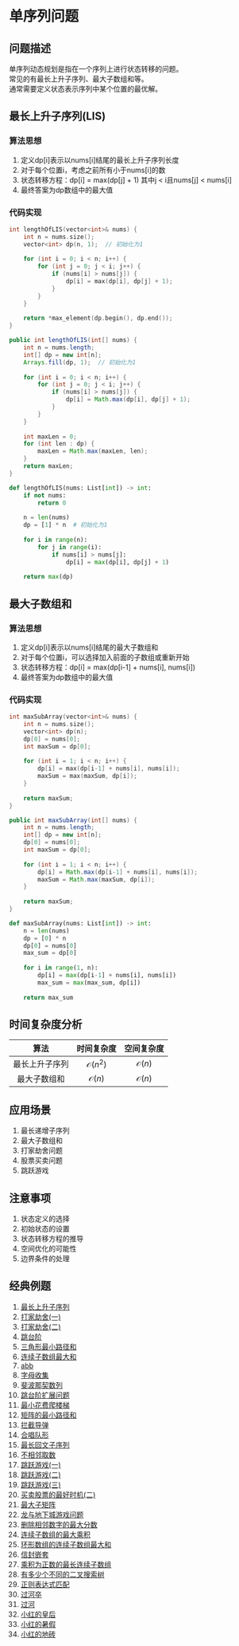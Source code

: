 # 单序列问题

## 问题描述

单序列动态规划是指在一个序列上进行状态转移的问题。  
常见的有最长上升子序列、最大子数组和等。  
通常需要定义状态表示序列中某个位置的最优解。

## 最长上升子序列(LIS)

### 算法思想
1. 定义dp[i]表示以nums[i]结尾的最长上升子序列长度
2. 对于每个位置i，考虑之前所有小于nums[i]的数
3. 状态转移方程：dp[i] = max(dp[j] + 1) 其中j < i且nums[j] < nums[i]
4. 最终答案为dp数组中的最大值

### 代码实现

``` c++ []
int lengthOfLIS(vector<int>& nums) {
    int n = nums.size();
    vector<int> dp(n, 1);  // 初始化为1
    
    for (int i = 0; i < n; i++) {
        for (int j = 0; j < i; j++) {
            if (nums[i] > nums[j]) {
                dp[i] = max(dp[i], dp[j] + 1);
            }
        }
    }
    
    return *max_element(dp.begin(), dp.end());
}
```

``` java []
public int lengthOfLIS(int[] nums) {
    int n = nums.length;
    int[] dp = new int[n];
    Arrays.fill(dp, 1);  // 初始化为1
    
    for (int i = 0; i < n; i++) {
        for (int j = 0; j < i; j++) {
            if (nums[i] > nums[j]) {
                dp[i] = Math.max(dp[i], dp[j] + 1);
            }
        }
    }
    
    int maxLen = 0;
    for (int len : dp) {
        maxLen = Math.max(maxLen, len);
    }
    return maxLen;
}
```

``` python []
def lengthOfLIS(nums: List[int]) -> int:
    if not nums:
        return 0
    
    n = len(nums)
    dp = [1] * n  # 初始化为1
    
    for i in range(n):
        for j in range(i):
            if nums[i] > nums[j]:
                dp[i] = max(dp[i], dp[j] + 1)
    
    return max(dp)
```

## 最大子数组和

### 算法思想
1. 定义dp[i]表示以nums[i]结尾的最大子数组和
2. 对于每个位置i，可以选择加入前面的子数组或重新开始
3. 状态转移方程：dp[i] = max(dp[i-1] + nums[i], nums[i])
4. 最终答案为dp数组中的最大值

### 代码实现

``` c++ []
int maxSubArray(vector<int>& nums) {
    int n = nums.size();
    vector<int> dp(n);
    dp[0] = nums[0];
    int maxSum = dp[0];
    
    for (int i = 1; i < n; i++) {
        dp[i] = max(dp[i-1] + nums[i], nums[i]);
        maxSum = max(maxSum, dp[i]);
    }
    
    return maxSum;
}
```

``` java []
public int maxSubArray(int[] nums) {
    int n = nums.length;
    int[] dp = new int[n];
    dp[0] = nums[0];
    int maxSum = dp[0];
    
    for (int i = 1; i < n; i++) {
        dp[i] = Math.max(dp[i-1] + nums[i], nums[i]);
        maxSum = Math.max(maxSum, dp[i]);
    }
    
    return maxSum;
}
```

``` python []
def maxSubArray(nums: List[int]) -> int:
    n = len(nums)
    dp = [0] * n
    dp[0] = nums[0]
    max_sum = dp[0]
    
    for i in range(1, n):
        dp[i] = max(dp[i-1] + nums[i], nums[i])
        max_sum = max(max_sum, dp[i])
    
    return max_sum
```

## 时间复杂度分析

|算法|时间复杂度|空间复杂度|
|:-:|:-:|:-:|
|最长上升子序列|$\mathcal{O}(n^2)$|$\mathcal{O}(n)$|
|最大子数组和|$\mathcal{O}(n)$|$\mathcal{O}(n)$|

## 应用场景

1. 最长递增子序列
2. 最大子数组和
3. 打家劫舍问题
4. 股票买卖问题
5. 跳跃游戏

## 注意事项

1. 状态定义的选择
2. 初始状态的设置
3. 状态转移方程的推导
4. 空间优化的可能性
5. 边界条件的处理

## 经典例题

1. [最长上升子序列](https://www.nowcoder.com/practice/5f65ccbb025240bd8458eb6479c2612e?channelPut=niudong)
2. [打家劫舍(一)](https://www.nowcoder.com/practice/c5fbf7325fbd4c0ea3d0c3ea6bc6cc79?channelPut=niudong)
3. [打家劫舍(二)](https://www.nowcoder.com/practice/6a8b2ceb3f8f4e5891939d7d7cbbd2c4?channelPut=niudong)
4. [跳台阶](https://www.nowcoder.com/practice/8c82a5b80378478f9484d87d1c5f12a4?channelPut=niudong)
5. [三角形最小路径和](https://www.nowcoder.com/practice/c9d44b73dc7c4dbfa4272224b1f9b42c?channelPut=niudong)
6. [连续子数组最大和](https://www.nowcoder.com/practice/1718131e719746e9a56fb29c40cc8f95?channelPut=niudong)
7. [abb](https://www.nowcoder.com/practice/0a8bbf8b9b5b4280957849ef4f240f07?channelPut=niudong)
8. [字母收集](https://www.nowcoder.com/practice/9740ce2df0a04399a5ade1927d34c1e1?channelPut=niudong)
9. [斐波那契数列](https://www.nowcoder.com/practice/ee5d403c1172487f8c7915b3c3d924c6?channelPut=niudong)
10. [跳台阶扩展问题](https://www.nowcoder.com/practice/953b74ca5c4d44bb91f39ac4ddea0fee?channelPut=niudong)
11. [最小花费爬楼梯](https://www.nowcoder.com/practice/9b969a3ec20149e3b870b256ad40844e?channelPut=niudong)
12. [矩阵的最小路径和](https://www.nowcoder.com/practice/38ae72379d42471db1c537914b06d48e?channelPut=niudong)
13. [拦截导弹](https://www.nowcoder.com/practice/218f3db1f66d465bbf9578625aa90785?channelPut=niudong)
14. [合唱队形](https://www.nowcoder.com/practice/0045cd3e39634a66ada63c2adeb49234?channelPut=niudong)
15. [最长回文子序列](https://www.nowcoder.com/practice/82297b13eebe4a0981dbfa53dfb181fa?channelPut=niudong)
16. [不相邻取数](https://www.nowcoder.com/practice/a2be806a0e5747a088670f5dc62cfa1e?channelPut=niudong)
17. [跳跃游戏(一)](https://www.nowcoder.com/practice/07484f4377344d3590045a095910992b?channelPut=niudong)
18. [跳跃游戏(二)](https://www.nowcoder.com/practice/58e31b785f4b4ced9695dd4fcd60c1ce?channelPut=niudong)
19. [跳跃游戏(三)](https://www.nowcoder.com/practice/d92a70f4f42248d688b93c9e50d2e757?channelPut=niudong)
20. [买卖股票的最好时机(二)](https://www.nowcoder.com/practice/fbc5dad3e215457fb82a3ae688eb7281?channelPut=niudong)
21. [最大子矩阵](https://www.nowcoder.com/practice/a5a0b05f0505406ca837a3a76a5419b3?channelPut=niudong)
22. [龙与地下城游戏问题](https://www.nowcoder.com/practice/c0ca4c9e65144af69ada03febaa0e33a?channelPut=niudong)
23. [删除相邻数字的最大分数](https://www.nowcoder.com/practice/3bcf72c738b6494bbe1ebe0ffde56152?channelPut=niudong)
24. [连续子数组的最大乘积](https://www.nowcoder.com/practice/fd8c819c07c9493887bfac8549c119f4?channelPut=niudong)
25. [环形数组的连续子数组最大和](https://www.nowcoder.com/practice/53a9f1ba687440cc9c641c2b042a59d7?channelPut=niudong)
26. [信封嵌套](https://www.nowcoder.com/practice/25fe1fc89c4c4e82bbc63df04bc6ca30?channelPut=niudong)
27. [乘积为正数的最长连续子数组](https://www.nowcoder.com/practice/0112b9b5a09048d89309f55ea666db91?channelPut=niudong)
28. [有多少个不同的二叉搜索树](https://www.nowcoder.com/practice/16d23f940a084023b3be6019262589dc?channelPut=niudong)
29. [正则表达式匹配](https://www.nowcoder.com/practice/4332e089f39442568af33afac99345be?channelPut=niudong)
30. [过河卒](https://www.nowcoder.com/practice/cc1a9bc523a24716a117b438a1dc5706?channelPut=niudong)
31. [过河](https://www.nowcoder.com/practice/35ddfeb4e34f410bb9035682463a382f?channelPut=niudong)
32. [小红的皇后](https://www.nowcoder.com/practice/32b1af25432c4774b353c9d628dd9efb?channelPut=niudong)
33. [小红的暑假](https://www.nowcoder.com/practice/6770931d7bb74c29863c23c375907c33?channelPut=niudong)
34. [小红的地砖](https://www.nowcoder.com/practice/734a67d1b09b486c8d7a676e4424e4f9?channelPut=niudong)